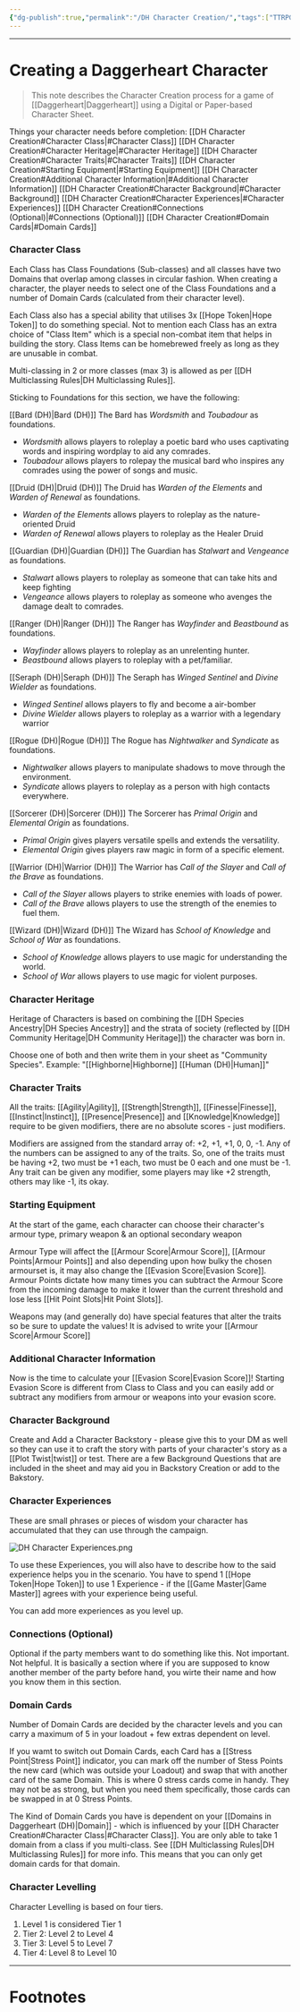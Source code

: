 ```yaml
---
{"dg-publish":true,"permalink":"/DH Character Creation/","tags":["TTRPG"]}
---
```



---
# Creating a Daggerheart Character
> This note describes the Character Creation process for a game of [[Daggerheart\|Daggerheart]] using a Digital or Paper-based Character Sheet.

Things your character needs before completion:
[[DH Character Creation#Character Class\|#Character Class]]
[[DH Character Creation#Character Heritage\|#Character Heritage]]
[[DH Character Creation#Character Traits\|#Character Traits]]
[[DH Character Creation#Starting Equipment\|#Starting Equipment]]
[[DH Character Creation#Additional Character Information\|#Additional Character Information]]
[[DH Character Creation#Character Background\|#Character Background]]
[[DH Character Creation#Character Experiences\|#Character Experiences]]
[[DH Character Creation#Connections (Optional)\|#Connections (Optional)]]
[[DH Character Creation#Domain Cards\|#Domain Cards]]

### Character Class
Each Class has Class Foundations (Sub-classes) and all classes have two Domains that overlap among classes in circular fashion. When creating a character, the player needs to select one of the Class Foundations and a number of Domain Cards (calculated from their character level). 

Each Class also has a special ability that utilises 3x [[Hope Token\|Hope Token]] to do something special. Not to mention each Class has an extra choice of "Class Item" which is a special non-combat item that helps in building the story. Class Items can be homebrewed freely as long as they are unusable in combat.

Multi-classing in 2 or more classes (max 3) is allowed as per [[DH Multiclassing Rules\|DH Multiclassing Rules]].

Sticking to Foundations for this section, we have the following:

[[Bard (DH)\|Bard (DH)]] 
The Bard has *Wordsmith* and *Toubadour* as foundations.
- *Wordsmith* allows players to roleplay a poetic bard who uses captivating words and inspiring wordplay to aid any comrades.
- *Toubadour* allows players to rolepay the musical bard who inspires any comrades using the power of songs and music.

[[Druid (DH)\|Druid (DH)]]
The Druid has *Warden of the Elements* and *Warden of Renewal* as foundations.
- *Warden of the Elements* allows players to roleplay as the nature-oriented Druid
- *Warden of Renewal* allows players to roleplay as the Healer Druid

[[Guardian (DH)\|Guardian (DH)]]
The Guardian has *Stalwart* and *Vengeance* as foundations.
- *Stalwart* allows players to roleplay as someone that can take hits and keep fighting
- *Vengeance* allows players to roleplay as someone who avenges the damage dealt to comrades.

[[Ranger (DH)\|Ranger (DH)]]
The Ranger has *Wayfinder* and *Beastbound* as foundations.
- *Wayfinder* allows players to roleplay as an unrelenting hunter.
- *Beastbound* allows players to roleplay with a pet/familiar.

[[Seraph (DH)\|Seraph (DH)]]
The Seraph has *Winged Sentinel* and *Divine Wielder* as foundations.
- *Winged Sentinel* allows players to fly and become a air-bomber
- *Divine Wielder* allows players to roleplay as a warrior with a legendary warrior

[[Rogue (DH)\|Rogue (DH)]]
The Rogue has *Nightwalker* and *Syndicate* as foundations.
- *Nightwalker* allows players to manipulate shadows to move through the environment.
- *Syndicate* allows players to roleplay as a person with high contacts everywhere.

[[Sorcerer (DH)\|Sorcerer (DH)]]
The Sorcerer has *Primal Origin* and *Elemental Origin* as foundations.
- *Primal Origin* gives players versatile spells and extends the versatility.
- *Elemental Origin* gives players raw magic in form of a specific element.

[[Warrior (DH)\|Warrior (DH)]]
The Warrior has *Call of the Slayer* and *Call of the Brave* as foundations.
- *Call of the Slayer* allows players to strike enemies with loads of power.
- *Call of the Brave* allows players to use the strength of the enemies to fuel them.

[[Wizard (DH)\|Wizard (DH)]]
The Wizard has *School of Knowledge* and *School of War* as foundations.
- *School of Knowledge* allows players to use magic for understanding the world.
- *School of War* allows players to use magic for violent purposes.

### Character Heritage
Heritage of Characters is based on combining the [[DH Species Ancestry\|DH Species Ancestry]] and the strata of society (reflected by [[DH Community Heritage\|DH Community Heritage]]) the character was born in.

Choose one of both and then write them in your sheet as "Community Species".
Example: "[[Highborne\|Highborne]] [[Human (DH)\|Human]]"

### Character Traits
All the traits: [[Agility\|Agility]], [[Strength\|Strength]], [[Finesse\|Finesse]], [[Instinct\|Instinct]], [[Presence\|Presence]] and [[Knowledge\|Knowledge]] require to be given modifiers, there are no absolute scores - just modifiers.

Modifiers are assigned from the standard array of: +2, +1, +1, 0, 0, -1.
Any of the numbers can be assigned to any of the traits. So, one of the traits must be having +2, two must be +1 each, two must be 0 each and one must be -1. Any trait can be given any modifier, some players may like +2 strength, others may like -1, its okay.

### Starting Equipment
At the start of the game, each character can choose their character's armour type, primary weapon & an optional secondary weapon

Armour Type will affect the [[Armour Score\|Armour Score]], [[Armour Points\|Armour Points]] and also depending upon how bulky the chosen armourset is, it may also change the [[Evasion Score\|Evasion Score]]. Armour Points dictate how many times you can subtract the Armour Score from the incoming damage to make it lower than the current threshold and lose less [[Hit Point Slots\|Hit Point Slots]].

Weapons may (and generally do) have special features that alter the traits so be sure to update the values! It is advised to write your [[Armour Score\|Armour Score]] 

### Additional Character Information
Now is the time to calculate your [[Evasion Score\|Evasion Score]]! Starting Evasion Score is different from Class to Class and you can easily add or subtract any modifiers from armour or weapons into your evasion score.

### Character Background
Create and Add a Character Backstory - please give this to your DM as well so they can use it to craft the story with parts of your character's story as a [[Plot Twist\|twist]] or test. There are a few Background Questions that are included in the sheet and may aid you in Backstory Creation or add to the Bakstory.

### Character Experiences
These are small phrases or pieces of wisdom your character has accumulated that they can use through the campaign.

![DH Character Experiences.png](/img/user/Vaulted%20Images/DH%20Character%20Experiences.png)

To use these Experiences, you will also have to describe how to the said experience helps you in the scenario. 
You have to spend 1 [[Hope Token\|Hope Token]] to use 1 Experience - if the [[Game Master\|Game Master]] agrees with your experience being useful.

You can add more experiences as you level up.

### Connections (Optional)
Optional if the party members want to do something like this. Not important. Not helpful. It is basically a section where if you are supposed to know another member of the party before hand, you wirte their name and how you know them in this section.

### Domain Cards
Number of Domain Cards are decided by the character levels and you can carry a maximum of 5 in your loadout + few extras dependent on level.

If you wamt to switch out Domain Cards, each Card has a [[Stress Point\|Stress Point]] indicator, you can mark off the number of Stess Points the new card (which was outside your Loadout) and swap that with another card of the same Domain. This is where 0 stress cards come in handy. They may not be as strong, but when you need them specifically, those cards can be swapped in at 0 Stress Points.

The Kind of Domain Cards you have is dependent on your [[Domains in Daggerheart (DH)\|Domain]] - which is influenced by your [[DH Character Creation#Character Class\|#Character Class]]. You are only able to take 1 domain from a class if you multi-class. See [[DH Multiclassing Rules\|DH Multiclassing Rules]] for more info. This means that you can only get domain cards for that domain.

### Character Levelling
Character Levelling is based on four tiers.
1. Level 1 is considered Tier 1
2. Tier 2: Level 2 to Level 4
3. Tier 3: Level 5 to Level 7
4. Tier 4: Level 8 to Level 10

---
# Footnotes